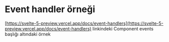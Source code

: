 # Event handler örneği

[https://svelte-5-preview.vercel.app/docs/event-handlers](https://svelte-5-preview.vercel.app/docs/event-handlers)
linkindeki Component events başlığı altındaki örnek

